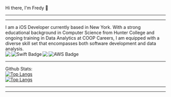 Hi there, I'm Fredy  👋
___
___
I am a iOS Developer currently based in New York. With a strong educational background in Computer Science from Hunter College and ongoing training in Data Analytics at COOP Careers, I am equipped with a diverse skill set that encompasses both software development and data analysis.
</br>
<img align="left" src="https://img.shields.io/badge/Xcode-007ACC?style=for-the-badge&logo=Xcode&logoColor=white" />
<img align="left" src="https://img.shields.io/badge/swift-F54A2A?style=for-the-badge&logo=swift&logoColor=white" alt="Swift Badge" />
<img align="left" src="https://img.shields.io/badge/git-%23F05033.svg?style=for-the-badge&logo=git&logoColor=white" />
<img align="left" src="https://img.shields.io/badge/AWS-%23FF9900.svg?style=for-the-badge&logo=amazon-aws&logoColor=white" alt="AWS Badge" />
</br>
___
Github Stats:
</br>
[![Top Langs](https://streak-stats.demolab.com/?user=fcamas&theme=highcontrast&border_radius=15)](https://github.com/fcamas)
</br>
[![Top Langs](https://github-readme-stats.vercel.app/api/top-langs/?username=fcamas&layout=compact)](https://github.com/fcamas)
___
___
